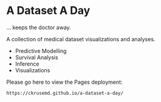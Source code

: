 # A Dataset A Day

... keeps the doctor away.

A collection of medical dataset visualizations and analyses. 

* Predictive Modelling
* Survival Analysis
* Inference
* Visualizations

Please go here to view the Pages deployment:

```
https://ckrusemd.github.io/a-dataset-a-day/
```